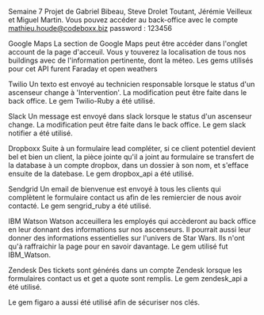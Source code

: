 Semaine 7
Projet de Gabriel Bibeau, Steve Drolet Toutant, Jérémie Veilleux et Miguel Martin.
Vous pouvez accéder au back-office avec le compte mathieu.houde@codeboxx.biz password : 123456

Google Maps
La section de Google Maps peut être accéder dans l'onglet account de la page d'acceuil. Vous y touverez la localisation de tous nos buildings avec de l'information pertinente, dont la méteo.
Les gems utilisés pour cet API furent Faraday et open weathers

Twilio
Un texto est envoyé au technicien responsable lorsque le status d'un ascenseur change à 'Intervention'. La modification peut être faite dans le back office.
Le gem Twilio-Ruby a été utilisé. 

Slack
Un message est envoyé dans slack lorsque le status d'un ascenseur change. La modification peut être faite dans le back office. 
Le gem slack notifier a été utilisé.

Dropboxx
Suite à un formulaire lead compléter, si ce client potentiel devient bel et bien un client, la pièce jointe qu'il a joint au formulaire se transfert de la database à un compte dropbox, dans un dossier à son nom, et s'efface ensuite de la datebase. 
Le gem dropbox_api a été utilisé.

Sendgrid
Un email de bienvenue est envoyé à tous les clients qui complètent le formulaire contact us afin de les remiercier de nous avoir contacté.
Le gem sengrid_ruby a été utilisé.

IBM Watson
Watson acceuillera les employés qui accèderont au back office en leur donnant des informations sur nos ascenseurs. Il pourrait aussi leur donner des informations essentielles sur l'univers de Star Wars. Ils n'ont qu'à raffraichir la page pour en savoir davantage. 
Le gem utilisé fut IBM_Watson.

Zendesk
Des tickets sont générés dans un compte Zendesk lorsque les formulaires contact us et get a quote sont remplis. 
Le gem zendesk_api a été utilisé. 


Le gem figaro a aussi été utilisé afin de sécuriser nos clés.




